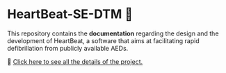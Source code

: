 # HeartBeat-SE-DTM :sparkling_heart:

This repository contains the **documentation** regarding the design and the development of HeartBeat, a software that aims at facilitating rapid defibrillation from publicly available AEDs.

:link: [Click here  to see all the details of the project.](https://heartbeat-se.github.io/HeartBeat-SE-DTM/)
